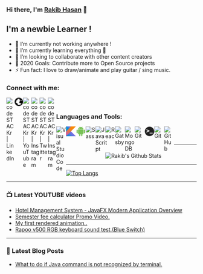 
### Hi there, I'm [Rakib Hasan][website] 👋

## I'm a newbie Learner !
- 🔭 I’m currently not working anywhere !
- 🌱 I’m currently learning everything 🤣
- 👯 I’m looking to collaborate with other content creators
- 🥅 2020 Goals: Contribute more to Open Source projects
- ⚡ Fun fact: I love to draw/animate and play guitar / sing music.

### Connect with me:

[<img align="left" alt="codeSTACKr | LinkedIn" width="22px" src="https://cdn.jsdelivr.net/npm/simple-icons@v3/icons/linkedin.svg" />][linkedin]
[<img align="left" alt="codeSTACKr.com" width="22px" src="https://raw.githubusercontent.com/iconic/open-iconic/master/svg/globe.svg" />][Website]
[<img align="left" alt="codeSTACKr | YouTube" width="22px" src="https://cdn.jsdelivr.net/npm/simple-icons@v3/icons/youtube.svg" />][youtube]

[<img align="left" alt="codeSTACKr | Instagram" width="22px" src="https://simpleicons.org/icons/facebook.svg" />][Facebook]
[<img align="left" alt="codeSTACKr | Twitter" width="22px" src="https://cdn.jsdelivr.net/npm/simple-icons@v3/icons/twitter.svg" />][twitter]
[<img align="left" alt="codeSTACKr | Instagram" width="22px" src="https://cdn.jsdelivr.net/npm/simple-icons@v3/icons/instagram.svg" />][instagram]

<br />

### Languages and Tools:

[<img align="left" alt="Visual Studio Code" width="26px" src="https://simpleicons.org/icons/java.svg" />][webdevplaylist]
[<img align="left" alt="HTML5" width="26px" src="https://raw.githubusercontent.com/github/explore/80688e429a7d4ef2fca1e82350fe8e3517d3494d/topics/kotlin/kotlin.png" />][webdevplaylist]
[<img align="left" alt="CSS3" width="26px" src="https://raw.githubusercontent.com/github/explore/80688e429a7d4ef2fca1e82350fe8e3517d3494d/topics/android/android.png" />][cssplaylist]
[<img align="left" alt="Sass" width="26px" src="https://simpleicons.org/icons/intellijidea.svg" />][cssplaylist]
[<img align="left" alt="JavaScript" width="26px" src="https://simpleicons.org/icons/dart.svg" />][jsplaylist]
[<img align="left" alt="React" width="26px" src="https://simpleicons.org/icons/flutter.svg" />][reactplaylist]
[<img align="left" alt="Gatsby" width="26px" src="https://simpleicons.org/icons/ios.svg" />][webdevplaylist]
[<img align="left" alt="MongoDB" width="26px" src="https://simpleicons.org/icons/firebase.svg" />][webdevplaylist]

[<img align="left" alt="Git" width="26px" src="https://simpleicons.org/icons/mysql.svg" />][webdevplaylist]
[<img align="left" alt="Git" width="26px" src="https://raw.githubusercontent.com/github/explore/80688e429a7d4ef2fca1e82350fe8e3517d3494d/topics/terminal/terminal.png" />][webdevplaylist]
[<img align="left" alt="Git" width="26px" src="https://simpleicons.org/icons/linux.svg" />][webdevplaylist]
[<img align="left" alt="GitHub" width="26px" src="https://simpleicons.org/icons/github.svg" />][webdevplaylist]


<br /> 
<br />


---

<img align="center" alt="Rakib's Github Stats" src="https://github-readme-stats.vercel.app/api?username=Rakib-Hasan-455&show_icons=true&include_all_commits=true&theme=material-palenight" />

---

[![Top Langs](https://github-readme-stats.vercel.app/api/top-langs/?username=Rakib-Hasan-455&theme=material-palenight&langs_count=5   )](https://github.com/Rakib-Hasan-455)


---

### 📺 Latest YOUTUBE videos
<!-- YOUTUBE-VIDEOS-LIST:START -->
- [Hotel Management System - JavaFX Modern Application Overview](https://www.youtube.com/watch?v=bqJYexRSPCA)
- [Semester fee calculator Promo Video.](https://www.youtube.com/watch?v=4K1n5EWy-j0)
- [My first rendered animation..](https://www.youtube.com/watch?v=QnR8febFDfM)
- [Rapoo v500 RGB keyboard sound test.&lpar;Blue Switch&rpar;](https://www.youtube.com/watch?v=EjAzXhRIblQ)
<!-- YOUTUBE-VIDEOS-LIST:END -->

---

### 📕 Latest Blog Posts
<!-- BLOG-POST-LIST:START -->
- [What to do if Java command is not recognized by  terminal.](https://dev.to/rakibhasan455/what-to-do-if-java-command-is-not-recognized-by-terminal-o4c)
<!-- BLOG-POST-LIST:END -->

[website]:https://sites.google.com/view/rakibul-hasan-455
[Twitter]: https://twitter.com/Rakib_Hasan_455
[youtube]:https://www.youtube.com/channel/UCZGtLTeoGSFcs0c4SlkQHHA?view_as=subscriber
[instagram]: https://www.instagram.com/rakibul_hasan_455
[linkedin]: https://www.linkedin.com/in/Rakibul-hasan-0455
[Facebook]: https://www.facebook.com/Rakibul.hasan.455
[webdevplaylist]:https://www.youtube.com/channel/UCZGtLTeoGSFcs0c4SlkQHHA?view_as=subscriber
[jsplaylist]:https://www.youtube.com/channel/UCZGtLTeoGSFcs0c4SlkQHHA?view_as=subscriber
[cssplaylist]: https://www.youtube.com/channel/UCZGtLTeoGSFcs0c4SlkQHHA?view_as=subscriber
[reactplaylist]: https://www.youtube.com/channel/UCZGtLTeoGSFcs0c4SlkQHHA?view_as=subscriber

